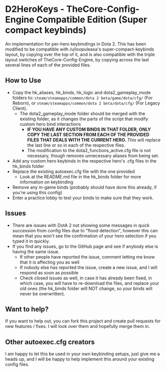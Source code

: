 # D2HeroKeys - TheCore-Config-Engine Compatible Edition (Super compact keybinds)
An implementation for per-hero keybindings in Dota 2. This has been modified to be compatible with /u/loopuleasa's super-compact-keybinds layout, by copying over the top of it, and is also compatible with the triple layout switches of TheCore-Config-Engine, by copying across the last several lines of each of the provided files.

## How to Use
- Copy the hk_aliases, hk_binds, hk_logic and dota2_gameplay_mode folders to: `steam/steamapps/common/dota 2 beta/game/dota/cfg/` (For Reborn), or `steam/steamapps/common/dota 2 beta/dota/cfg/` (For Legacy Client).
  - The dota2_gameplay_mode folder should be merged with the existing folder, as it changes the parts of the script that modify custom hero bind interactions
    - **IF YOU HAVE ANY CUSTOM BINDS IN THAT FOLDER, ONLY COPY THE LAST SECTION FROM EACH OF THE PROVIDED FILES THAT DEALS WITH THE CURRENT HERO.** This will replace the last line or so in each of the respective files.
    - The modification to the dota2_functions_active.cfg file is not necessary, though removes unnecessary aliases from being set.
- Add any custom hero keybinds in the respective hero's .cfg files in the hk_binds folder
- Replace the existing autoexec.cfg file with the one provided
  - Look at the README.md file in the hk_binds folder for more information on keybinding
- Remove any in-game binds (probably should have done this already, if you're using this config)
- Enter a practice lobby to test your binds to make sure that they work.

## Issues
- There are issues with DotA 2 not showing some messages in quick succession from config files due to "flood detection", however this can mean that you won't see the confirmation of your hero selection if you typed it in quickly.
- If you find any issues, go to the GitHub page and see if anybody else is having the same issue.
  - If other people have reported the issue, comment letting me know that it is affecting you as well
  - If nobody else has reported the issue, create a new issue, and I will respond as soon as possible
  - Check closed issues as well, in case it has already been fixed, in which case, you will have to re-download the files, and replace your old ones (the hk_binds folder will NOT change, so your binds will never be overwritten).

## Want to help?
If you want to help out, you can fork this project and create pull requests for new features / fixes. I will look over them and hopefully merge them in.

## Other autoexec.cfg creators
I am happy to let this be used in your own keybinding setups, just give me a heads up, and I will be happy to help implement this around your existing config files.
